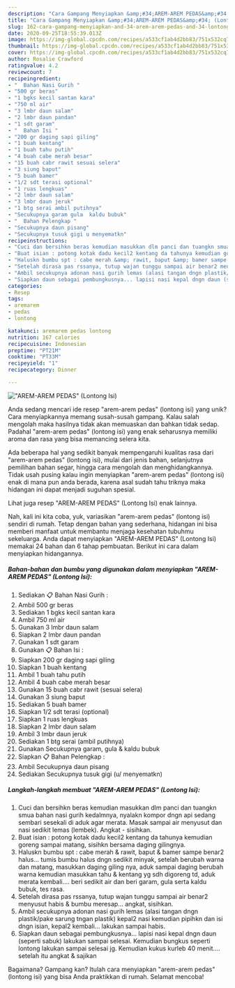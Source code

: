 ```yaml
---
description: "Cara Gampang Menyiapkan &amp;#34;AREM-AREM PEDAS&amp;#34; (Lontong Isi) Anti Gagal"
title: "Cara Gampang Menyiapkan &amp;#34;AREM-AREM PEDAS&amp;#34; (Lontong Isi) Anti Gagal"
slug: 162-cara-gampang-menyiapkan-and-34-arem-arem-pedas-and-34-lontong-isi-anti-gagal
date: 2020-09-25T18:55:39.013Z
image: https://img-global.cpcdn.com/recipes/a533cf1ab4d2bb83/751x532cq70/arem-arem-pedas-lontong-isi-foto-resep-utama.jpg
thumbnail: https://img-global.cpcdn.com/recipes/a533cf1ab4d2bb83/751x532cq70/arem-arem-pedas-lontong-isi-foto-resep-utama.jpg
cover: https://img-global.cpcdn.com/recipes/a533cf1ab4d2bb83/751x532cq70/arem-arem-pedas-lontong-isi-foto-resep-utama.jpg
author: Rosalie Crawford
ratingvalue: 4.2
reviewcount: 7
recipeingredient:
- "  Bahan Nasi Gurih "
- "500 gr beras"
- "1 bgks kecil santan kara"
- "750 ml air"
- "3 lmbr daun salam"
- "2 lmbr daun pandan"
- "1 sdt garam"
- "  Bahan Isi "
- "200 gr daging sapi giling"
- "1 buah kentang"
- "1 buah tahu putih"
- "4 buah cabe merah besar"
- "15 buah cabr rawit sesuai selera"
- "3 siung baput"
- "5 buah bamer"
- "1/2 sdt terasi optional"
- "1 ruas lengkuas"
- "2 lmbr daun salam"
- "3 lmbr daun jeruk"
- "1 btg serai ambil putihnya"
- "Secukupnya garam gula  kaldu bubuk"
- "  Bahan Pelengkap "
- "Secukupnya daun pisang"
- "Secukupnya tusuk gigi u menyematkn"
recipeinstructions:
- "Cuci dan bersihkn beras kemudian masukkan dlm panci dan tuangkn smua bahan nasi gurih kedalmnya, nyalakn kompor dngn api sedang sembari sesekali di aduk agar merata. Masak sampai air menyusut dan nasi sedikit lemas (lembek). Angkat - sisihkan."
- "Buat isian : potong kotak dadu kecil2 kentang da tahunya kemudian goreng sampai matang, sisihkn bersama daging gilingnya."
- "Haluskn bumbu spt : cabe merah &amp; rawit, baput &amp; bamer sampe benar2 halus... tumis bumbu halus dngn sedikit minyak, setelah berubah warna dan matang, masukkan daging giling nya, aduk sampai daging berubah warna kemudian masukkan tahu &amp; kentang yg sdh digoreng td, aduk merata kembali.... beri sedikit air dan beri garam, gula serta kaldu bubuk, tes rasa."
- "Setelah dirasa pas rssanya, tutup wajan tunggu sampai air benar2 menyusut habis &amp; bumbu meresap... angkat, sisihkan."
- "Ambil secukupnya adonan nasi gurih lemas (alasi tangan dngn plastik/pake sarung tngan plastik) kepal2 nasi kemudian pipihkn dan isi dngn isian, kepal2 kembali... lakukan sampai habis."
- "Siapkan daun sebagai pembungkusnya... lapisi nasi kepal dngn daun (seperti sabuk) lakukan sampai selesai. Kemudian bungkus seperti lontong lakukan sampai selesai jg. Kemudian kukus kurleb 40 menit.... setelah itu angkat &amp; sajikan"
categories:
- Resep
tags:
- aremarem
- pedas
- lontong

katakunci: aremarem pedas lontong 
nutrition: 167 calories
recipecuisine: Indonesian
preptime: "PT21M"
cooktime: "PT33M"
recipeyield: "1"
recipecategory: Dinner

---
```



![&#34;AREM-AREM PEDAS&#34; (Lontong Isi)](https://img-global.cpcdn.com/recipes/a533cf1ab4d2bb83/751x532cq70/arem-arem-pedas-lontong-isi-foto-resep-utama.jpg)

Anda sedang mencari ide resep &#34;arem-arem pedas&#34; (lontong isi) yang unik? Cara menyiapkannya memang susah-susah gampang. Kalau salah mengolah maka hasilnya tidak akan memuaskan dan bahkan tidak sedap. Padahal &#34;arem-arem pedas&#34; (lontong isi) yang enak seharusnya memiliki aroma dan rasa yang bisa memancing selera kita.

Ada beberapa hal yang sedikit banyak mempengaruhi kualitas rasa dari &#34;arem-arem pedas&#34; (lontong isi), mulai dari jenis bahan, selanjutnya pemilihan bahan segar, hingga cara mengolah dan menghidangkannya. Tidak usah pusing kalau ingin menyiapkan &#34;arem-arem pedas&#34; (lontong isi) enak di mana pun anda berada, karena asal sudah tahu triknya maka hidangan ini dapat menjadi suguhan spesial.

Lihat juga resep &#34;AREM-AREM PEDAS&#34; (Lontong Isi) enak lainnya.


Nah, kali ini kita coba, yuk, variasikan &#34;arem-arem pedas&#34; (lontong isi) sendiri di rumah. Tetap dengan bahan yang sederhana, hidangan ini bisa memberi manfaat untuk membantu menjaga kesehatan tubuhmu sekeluarga. Anda dapat menyiapkan &#34;AREM-AREM PEDAS&#34; (Lontong Isi) memakai 24 bahan dan 6 tahap pembuatan. Berikut ini cara dalam menyiapkan hidangannya.

<!--inarticleads1-->

##### Bahan-bahan dan bumbu yang digunakan dalam menyiapkan &#34;AREM-AREM PEDAS&#34; (Lontong Isi):

1. Sediakan  📋 Bahan Nasi Gurih :
1. Ambil 500 gr beras
1. Sediakan 1 bgks kecil santan kara
1. Ambil 750 ml air
1. Gunakan 3 lmbr daun salam
1. Siapkan 2 lmbr daun pandan
1. Gunakan 1 sdt garam
1. Gunakan  📋 Bahan Isi :
1. Siapkan 200 gr daging sapi giling
1. Siapkan 1 buah kentang
1. Ambil 1 buah tahu putih
1. Ambil 4 buah cabe merah besar
1. Gunakan 15 buah cabr rawit (sesuai selera)
1. Gunakan 3 siung baput
1. Sediakan 5 buah bamer
1. Siapkan 1/2 sdt terasi (optional)
1. Siapkan 1 ruas lengkuas
1. Siapkan 2 lmbr daun salam
1. Ambil 3 lmbr daun jeruk
1. Sediakan 1 btg serai (ambil putihnya)
1. Gunakan Secukupnya garam, gula &amp; kaldu bubuk
1. Siapkan  📋 Bahan Pelengkap :
1. Ambil Secukupnya daun pisang
1. Sediakan Secukupnya tusuk gigi (u/ menyematkn)




<!--inarticleads2-->

##### Langkah-langkah membuat &#34;AREM-AREM PEDAS&#34; (Lontong Isi):

1. Cuci dan bersihkn beras kemudian masukkan dlm panci dan tuangkn smua bahan nasi gurih kedalmnya, nyalakn kompor dngn api sedang sembari sesekali di aduk agar merata. Masak sampai air menyusut dan nasi sedikit lemas (lembek). Angkat - sisihkan.
1. Buat isian : potong kotak dadu kecil2 kentang da tahunya kemudian goreng sampai matang, sisihkn bersama daging gilingnya.
1. Haluskn bumbu spt : cabe merah &amp; rawit, baput &amp; bamer sampe benar2 halus... tumis bumbu halus dngn sedikit minyak, setelah berubah warna dan matang, masukkan daging giling nya, aduk sampai daging berubah warna kemudian masukkan tahu &amp; kentang yg sdh digoreng td, aduk merata kembali.... beri sedikit air dan beri garam, gula serta kaldu bubuk, tes rasa.
1. Setelah dirasa pas rssanya, tutup wajan tunggu sampai air benar2 menyusut habis &amp; bumbu meresap... angkat, sisihkan.
1. Ambil secukupnya adonan nasi gurih lemas (alasi tangan dngn plastik/pake sarung tngan plastik) kepal2 nasi kemudian pipihkn dan isi dngn isian, kepal2 kembali... lakukan sampai habis.
1. Siapkan daun sebagai pembungkusnya... lapisi nasi kepal dngn daun (seperti sabuk) lakukan sampai selesai. Kemudian bungkus seperti lontong lakukan sampai selesai jg. Kemudian kukus kurleb 40 menit.... setelah itu angkat &amp; sajikan




Bagaimana? Gampang kan? Itulah cara menyiapkan &#34;arem-arem pedas&#34; (lontong isi) yang bisa Anda praktikkan di rumah. Selamat mencoba!
